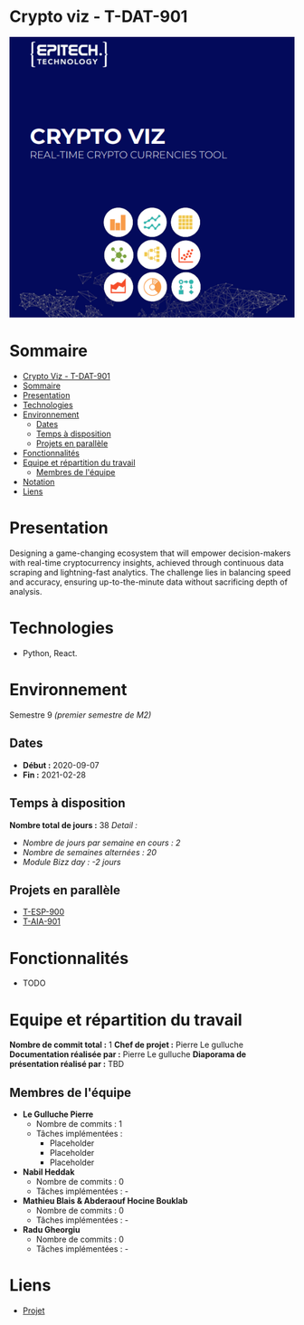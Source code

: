 # Crypto viz - T-DAT-901

![Project logo](logo.png)

# Sommaire

- [Crypto Viz - T-DAT-901](#recommender---t-dat-901)
- [Sommaire](#sommaire)
- [Presentation](#presentation)
- [Technologies](#technologies)
- [Environnement](#environnement)
  - [Dates](#dates)
  - [Temps à disposition](#temps-à-disposition)
  - [Projets en parallèle](#projets-en-parallèle)
- [Fonctionnalités](#fonctionnalités)
- [Equipe et répartition du travail](#equipe-et-répartition-du-travail)
  - [Membres de l'équipe](#membres-de-léquipe)
- [Notation](#notation)
- [Liens](#liens)

# Presentation

Designing a game-changing ecosystem that will empower decision-makers with real-time cryptocurrency insights, achieved through continuous data scraping and lightning-fast analytics. The challenge lies in balancing speed and accuracy, ensuring up-to-the-minute data without sacrificing depth of analysis.

# Technologies
* Python, React.

# Environnement
Semestre 9 *(premier semestre de M2)*

## Dates
* **Début :** 2020-09-07
* **Fin :** 2021-02-28

## Temps à disposition
**Nombre total de jours :** 38 
*Detail :*
* *Nombre de jours par semaine en cours : 2*
* *Nombre de semaines alternées : 20*
* *Module Bizz day : -2 jours*


## Projets en parallèle 
* [T-ESP-900](https://github.com/plegulluche/T-ESP)
* [T-AIA-901](https://github.com/plegulluche/T-IAI-901)

# Fonctionnalités
* TODO

# Equipe et répartition du travail
**Nombre de commit total :** 1 
**Chef de projet :** Pierre Le gulluche 
**Documentation réalisée par :** Pierre Le gulluche 
**Diaporama de présentation réalisé par :** TBD

## Membres de l'équipe
* **Le Gulluche Pierre**
  * Nombre de commits : 1
  * Tâches implémentées :
    * Placeholder
    * Placeholder
    * Placeholder
* **Nabil Heddak**
  * Nombre de commits : 0
  * Tâches implémentées : -
* **Mathieu Blais & Abderaouf Hocine Bouklab**
  * Nombre de commits : 0
  * Tâches implémentées : -
* **Radu Gheorgiu**
  * Nombre de commits : 0
  * Tâches implémentées : -

  
# Liens
* [Projet](project)
